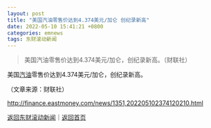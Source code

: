 ```yaml
---
layout: post
title: "美国汽油零售价达到4.374美元/加仑 创纪录新高"
date: 2022-05-10 15:41:21 +0800
categories: emnews
tags: 东财滚动新闻
---
```

> 美国汽油零售价达到4.374美元/加仑，创纪录新高。（财联社）

<p>美国<span id="Info.3307"><a href="http://data.eastmoney.com/cjsj/oil_default.html" class="infokey">汽油</a></span>零售价达到4.374美元/加仑，创纪录新高。</p><p class="em_media">（文章来源：财联社）</p>

<http://finance.eastmoney.com/news/1351,202205102374120210.html>

[返回东财滚动新闻](//finews.withounder.com/emnews/)｜[返回首页](//finews.withounder.com/)